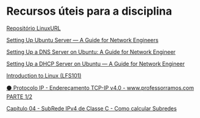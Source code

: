 # Recursos úteis para a disciplina

[Repositório LinuxURL](https://github.com/unixerius/XK0-005/tree/main)

[Setting Up Ubuntu Server — A Guide for Network Engineers
](https://medium.com/@sydasif78/setting-up-ubuntu-server-a-guide-for-network-engineers-a0e58d6a7a8a)

[Setting Up a DNS Server on Ubuntu: A Guide for Network Engineer
](https://medium.com/@sydasif78/setting-up-a-dns-server-on-ubuntu-a-guide-for-network-engineer-8890e634aab3)

[Setting Up a DHCP Server on Ubuntu — A Guide for Network Engineer
](https://medium.com/@sydasif78/setting-up-a-dhcp-server-on-ubuntu-a-guide-for-network-engineer-d620c5d7afb2)

[Introduction to Linux (LFS101)](https://training.linuxfoundation.org/training/introduction-to-linux/)

[⚫ Protocolo IP - Endereçamento TCP-IP v4.0 - www.professorramos.com PARTE 1/2](https://www.youtube.com/watch?v=At4cg1xPpgk)

[Capítulo 04 - SubRede IPv4 de Classe C - Como calcular Subredes](https://www.youtube.com/watch?v=By0IkCcolsc)
